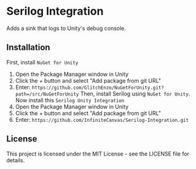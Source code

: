 # Serilog Integration

Adds a sink that logs to Unity's debug console.

## Installation

First, install `NuGet for Unity`
1. Open the Package Manager window in Unity
2. Click the + button and select "Add package from git URL"
3. Enter: `https://github.com/GlitchEnzo/NuGetForUnity.git?path=/src/NuGetForUnity`
Then, install Serilog using `NuGet for Unity`.
Now install this `Serilog Unity Integration`
4. Open the Package Manager window in Unity
5. Click the + button and select "Add package from git URL"
6. Enter: `https://github.com/InfiniteCanvas/Serilog-Integration.git`

## License

This project is licensed under the MIT License - see the LICENSE file for details.